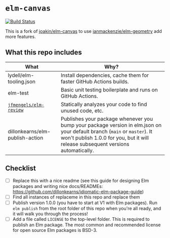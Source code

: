 # `elm-canvas`

[![Build Status](https://github.com/replaceme/replaceme/workflows/CI/badge.svg)](https://github.com/replaceme/replaceme/actions?query=branch%3Amain)

This is a fork of [joakin/elm-canvas](https://package.elm-lang.org/packages/joakin/elm-canvas/latest/) to use [ianmackenzie/elm-geometry](https://package.elm-lang.org/packages/ianmackenzie/elm-geometry/latest/) add more features.

## What this repo includes

| What                                                              | Why?                                                                                                                                                                                                          |
| ----------------------------------------------------------------- | ------------------------------------------------------------------------------------------------------------------------------------------------------------------------------------------------------------- |
| lydell/elm-tooling.json                                           | Install dependencies, cache them for faster GitHub Actions builds.                                                                                                                                            |
| elm-test                                                          | Basic unit testing boilerplate and runs on GitHub Actions.                                                                                                                                                    |
| [`jfmengels/elm-review`](https://github.com/jfmengels/elm-review) | Statically analyzes your code to find unused code, etc.                                                                                                                                                       |
| dillonkearns/elm-publish-action                                   | Publishes your package whenever you bump your package version in elm.json on your default branch (`main` or `master`). It won't publish 1.0.0 for you, but it will release subsequent versions automatically. |

## Checklist

- [ ] Replace this with a nice readme (see this guide for designing Elm packages and writing nice docs/READMEs: <https://github.com/dillonkearns/idiomatic-elm-package-guide>)
- [ ] Find all instances of replaceme in this repo and replace them
- [ ] Publish version 1.0.0 (you have to start at V1 with Elm packages). Run `elm publish` from the root folder of this repo when you're all ready, and it will walk you through the process!
- [ ] Add a file called `LICENSE` to the top-level folder. This is required to publish an Elm package. The most common and recommended license for open source Elm packages is BSD-3.
